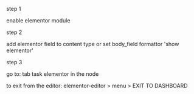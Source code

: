 
step 1

enable elementor module

step 2

add elementor field to content type
or
set body_field formattor 'show elementor'  

step 3

go to: tab task elementor in the node

to exit from the editor:
  elementor-editor > menu > EXIT TO DASHBOARD 
